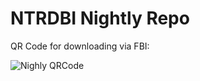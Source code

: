 # NTRDBI Nightly Repo
QR Code for downloading via FBI:

![Nighly QRCode](http://qrcoder.ru/code/?https%3A%2F%2Fgithub.com%2Fadrifcastr%2FNTRDB-Plugin-Host%2Fraw%2FNTRDBI-Nightlies-Server%2Flatest.cia&4&0)
